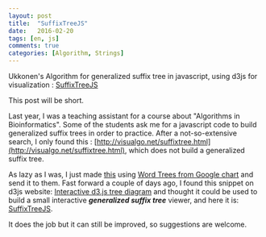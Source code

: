 ```yaml
---
layout: post
title:  "SuffixTreeJS"
date:   2016-02-20
tags: [en, js]
comments: true
categories: [Algorithm, Strings]
---
```


Ukkonen's Algorithm for generalized suffix tree in javascript, using d3js for visualization : [SuffixTreeJS](http://www.mrnoutahi.com/SuffixTreeJS/)

This post will be short. 

Last year, I was a teaching assistant for a course about "Algorithms in Bioinformatics". Some of the students ask me for a javascript code to build generalized suffix trees in order to practice. After a not-so-extensive search, I only found this : [http://visualgo.net/suffixtree.html](http://visualgo.net/suffixtree.html), which does not build a generalized suffix tree. 

As lazy as I was, I just made [this](https://jsfiddle.net/kgbhcpn7/) using [Word Trees from Google chart](https://developers.google.com/chart/interactive/docs/gallery/wordtree) and send it to them. Fast forward a couple of days ago, I found this snippet on d3js website:  [Interactive d3.js tree diagram](http://bl.ocks.org/d3noob/8375092) and thought it could be used to build a small interactive **_generalized suffix tree_** viewer, and here it is: [SuffixTreeJS](http://www.mrnoutahi.com/SuffixTreeJS/).  

It does the job but it can still be improved, so suggestions are welcome.
